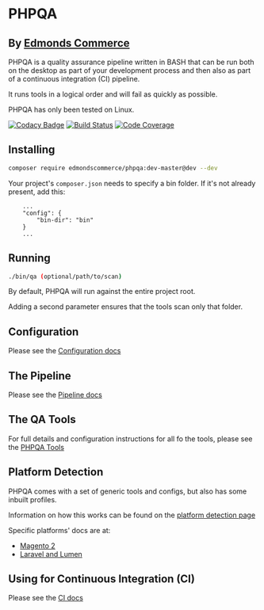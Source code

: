 # PHPQA
## By [Edmonds Commerce](https://www.edmondscommerce.co.uk)

PHPQA is a quality assurance pipeline written in BASH that can be run both on the desktop as part of your development process and then also as part of a continuous integration (CI) pipeline.

It runs tools in a logical order and will fail as quickly as possible.

PHPQA has only been tested on Linux.

[![Codacy Badge](https://api.codacy.com/project/badge/Grade/884a284be5cd4dd3a49c199119385f58)](https://www.codacy.com/app/edmondscommerce/phpqa?utm_source=github.com&amp;utm_medium=referral&amp;utm_content=edmondscommerce/phpqa&amp;utm_campaign=Badge_Grade) 
[![Build Status](https://travis-ci.org/edmondscommerce/phpqa.svg?branch=master)](https://travis-ci.org/edmondscommerce/phpqa)
[![Code Coverage](https://scrutinizer-ci.com/g/edmondscommerce/phpqa/badges/coverage.png?b=master)](https://scrutinizer-ci.com/g/edmondscommerce/phpqa/?branch=master)

## Installing

```bash
composer require edmondscommerce/phpqa:dev-master@dev --dev
```

Your project's `composer.json` needs to specify a bin folder. If it's not already present, add this:

```
    ...
    "config": {
        "bin-dir": "bin"
    }
    ...
``` 

## Running

```bash
./bin/qa (optional/path/to/scan)
```

By default, PHPQA will run against the entire project root.

Adding a second parameter ensures that the tools scan only that folder.
 
## Configuration

Please see the [Configuration docs](./docs/configuration.md)

## The Pipeline

Please see the [Pipeline docs](./docs/pipeline.md)

## The QA Tools

For full details and configuration instructions for all fo the tools, please see the [PHPQA Tools](./docs/phpqa-tools.md)

## Platform Detection

PHPQA comes with a set of generic tools and configs, but also has some inbuilt profiles.

Information on how this works can be found on the [platform detection page](docs/platform-detection.md)

Specific platforms' docs are at:

- [Magento 2](./docs/magento2.md)
- [Laravel and Lumen](./docs/laravellumen.md)

## Using for Continuous Integration (CI)

Please see the [CI docs](./docs/ci.md)
